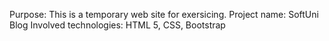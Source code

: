 Purpose: This is a temporary web site for exersicing. 
Project name: SoftUni Blog
Involved technologies: HTML 5, CSS, Bootstrap  

